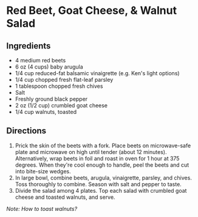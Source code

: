 # Red Beet, Goat Cheese, & Walnut Salad

## Ingredients

- 4 medium red beets
- 6 oz (4 cups) baby arugula 
- 1/4 cup reduced-fat balsamic vinaigrette (e.g. Ken's light options)
- 1/4 cup chopped fresh flat-leaf parsley 
- 1 tablespoon chopped fresh chives
- Salt
- Freshly ground black pepper
- 2 oz (1/2 cup) crumbled goat cheese
- 1/4 cup walnuts, toasted

## Directions

1. Prick the skin of the beets with a fork. Place beets on microwave-safe plate and microwave on high until tender (about 12 minutes). Alternatively, wrap beets in foil and roast in oven for 1 hour at 375 degrees. When they're cool enough to handle, peel the beets and cut into bite-size wedges.
2. In large bowl, combine beets, arugula, vinaigrette, parsley, and chives. Toss thoroughly to combine. Season with salt and pepper to taste.
3. Divide the salad among 4 plates. Top each salad with crumbled goat cheese and toasted walnuts, and serve.

*Note: How to toast walnuts?*